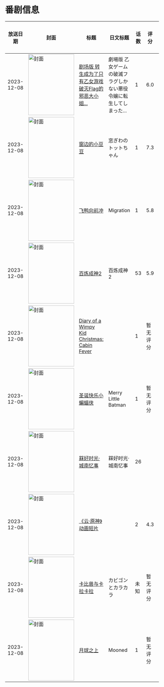 # 番剧信息

|放送日期|封面|标题|日文标题|话数|评分|评分人数|
|---|---|---|---|---|---|---|
|2023-12-08|<img src="//lain.bgm.tv/pic/cover/c/f1/78/349223_9E9j0.jpg" alt="封面" style="width:150px;height:200px;object-fit:cover;">|[剧场版 转生成为了只有乙女游戏破灭Flag的邪恶大小姐...](https://bangumi.tv/subject/349223)|劇場版 乙女ゲームの破滅フラグしかない悪役令嬢に転生してしまった...|1|6.0|335人评分|
|2023-12-08|<img src="//lain.bgm.tv/pic/cover/c/9d/58/425290_4fDdg.jpg" alt="封面" style="width:150px;height:200px;object-fit:cover;">|[窗边的小豆豆](https://bangumi.tv/subject/425290)|窓ぎわのトットちゃん|1|7.3|395人评分|
|2023-12-08|<img src="//lain.bgm.tv/pic/cover/c/3d/ad/428134_f30XW.jpg" alt="封面" style="width:150px;height:200px;object-fit:cover;">|[飞鸭向前冲](https://bangumi.tv/subject/428134)|Migration|1|5.8|12人评分|
|2023-12-08|<img src="//lain.bgm.tv/pic/cover/c/90/84/453312_NDt4D.jpg" alt="封面" style="width:150px;height:200px;object-fit:cover;">|[百炼成神2](https://bangumi.tv/subject/453312)|百炼成神2|53|5.9|28人评分|
|2023-12-08|<img src="//lain.bgm.tv/pic/cover/c/c6/ee/461537_1Dfgn.jpg" alt="封面" style="width:150px;height:200px;object-fit:cover;">|[Diary of a Wimpy Kid Christmas: Cabin Fever](https://bangumi.tv/subject/461537)||1|暂无评分|少于10人评分|
|2023-12-08|<img src="//lain.bgm.tv/pic/cover/c/a3/89/466026_ftZ8b.jpg" alt="封面" style="width:150px;height:200px;object-fit:cover;">|[圣诞快乐小蝙蝠侠](https://bangumi.tv/subject/466026)|Merry Little Batman|1|暂无评分|少于10人评分|
|2023-12-08|<img src="//lain.bgm.tv/pic/cover/c/fa/ee/469362_KC37R.jpg" alt="封面" style="width:150px;height:200px;object-fit:cover;">|[槑好时光·城南忆事](https://bangumi.tv/subject/469362)|槑好时光·城南忆事|26|||
|2023-12-08|<img src="//lain.bgm.tv/pic/cover/c/a9/a8/469444_HMwWd.jpg" alt="封面" style="width:150px;height:200px;object-fit:cover;">|[《云·原神》动画短片](https://bangumi.tv/subject/469444)||2|4.3|13人评分|
|2023-12-08|<img src="//lain.bgm.tv/pic/cover/c/d5/07/475491_asNdy.jpg" alt="封面" style="width:150px;height:200px;object-fit:cover;">|[卡比兽与卡拉卡拉](https://bangumi.tv/subject/475491)|カビゴンとカラカラ|未知|暂无评分|少于10人评分|
|2023-12-08|<img src="//lain.bgm.tv/pic/cover/c/02/3a/486451_6Z7b6.jpg" alt="封面" style="width:150px;height:200px;object-fit:cover;">|[月球之上](https://bangumi.tv/subject/486451)|Mooned|1|暂无评分|少于10人评分|
